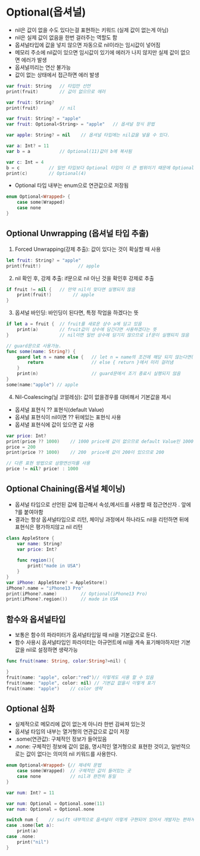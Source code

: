 # Optional(옵셔널)
- nil은 값이 없을 수도 있다는걸 표현하는 키워드 (실제 값이 없는게 아님)
- nil은 실제 값이 없음을 한번 걸러주는 역할도 함
- 옵셔널타입에 값을 넣지 않으면 자동으로 nil이라는 임시값이 넣어짐
- 메모리 주소에 nil값이 있으면 임시값이 있기에 에러가 나지 않지만 실제 값이 없으면 에러가 발생
- 옵셔널끼리는 연산 불가능
- 값이 없는 상태에서 접근하면 에러 발생
```swift
var fruit: String   // 타입만 선언
print(fruit)        // 값이 없으므로 에러

var fruit: String?
print(fruit)        // nil

var fruit: String? = "apple"
var fruit: Optional<String> = "apple"   // 옵셔널 정식 문법

var apple: String? = nil    // 옵셔널 타입에는 nil값을 넣을 수 있다.

var a: Int? = 11
var b = a           // Optional(11)값이 b에 복사됨

var c: Int = 4 
b = c           // 일반 타입보다 Optional 타입이 더 큰 범위이기 때문에 Optional 타입으로 담김 
print(c)        // Optional(4) 
```

- Optional 타입 내부는 enum으로 연관값으로 저장됨
```swift
enum Optional<Wrapped> {
    case some(Wrapped)
    case none
}
```


## Optional Unwrapping (옵셔널 타입 추출)
1. Forced Unwrapping(강제 추출): 값이 있다는 것이 확실할 때 사용
```swift
let fruit: String? = "apple"
print(fruit!)              // apple
```

2. nil 확인 후, 강제 추출: if문으로 nil 아닌 것을 확인후 강제로 추출
```swift
if fruit != nil {   // 만약 nil이 맞다면 실행되지 않음
    print(fruit!)        // apple
}
```
3. 옵셔널 바인딩: 바인딩이 된다면, 특정 작업을 하겠다는 뜻
```swift
if let a = fruit {  // fruit를 새로운 상수 a에 담고 있음
    print(a)        // fruit값이 상수에 담긴다면 사용하겠다는 뜻
}                   // nil이면 일반 상수에 담기지 않으므로 if문이 실행되지 않음

// guard문으로 사용가능.
func some(name: String?) {     
    guard let n = name else {   // let n = name의 조건에 해당 되지 않는다면(상수에 담기지 않는다면) 
        return                  // else { return }에서 미리 걸러냄
    }  
    print(n)                    // guard문에서 조기 종료시 실행되지 않음       
}
some(name:"apple") // apple
```

4. Nil-Coalescing(닐 코얼레싱): 값이 없을경우를 대비해서 기본값을 제시
- 옵셔널 표현식 ?? 표현식(default Value)
- 옵셔널 표현식이 nil이면 ?? 뒤에있는 표현식 사용
- 옵셔녈 표현식에 값이 있으면 값 사용
```swift
var price: Int?
print(price ?? 1000)    // 1000 price에 값이 없으므로 default Value인 1000
price = 200
print(price ?? 1000)    // 200  price에 값이 200이 있으므로 200

// 다른 표현 방법으로 삼항연산자를 사용
price != nil? price! : 1000
```

## Optional Chaining(옵셔널 체이닝)
- 옵셔널 타입으로 선언된 값에 접근해서 속성,메서드를 사용할 때 접근연산자 . 앞에 ?를 붙여야함
- 결과는 항상 옵셔널타입으로 리턴, 체이닝 과정에서 하나라도 nil을 리턴하면 뒤에 표현식은 평가하지않고 nil 리턴
```swift
class AppleStore {
    var name: String?
    var price: Int?
    
    func region(){
        print("made in USA")
    }
}
var iPhone: AppleStore? = AppleStore()
iPhone?.name = "iPhone13 Pro"
print(iPhone?.name)         // Optional(iPhone13 Pro)
print(iPhone?.region())     // made in USA
```








## 함수와 옵셔널타입
- 보통은 함수의 파라미터가 옵셔널타입일 때 nil을 기본값으로 둔다.
- 함수 사용시 옵셔널타입인 파라미터는 아규먼트에 nil을 계속 표기해야하지만 기본값을 nil로 설정하면 생략가능
 
```swift
func fruit(name: String, color:String?=nil) {

}
fruit(name: "apple", color:"red")// 이렇게도 사용 할 수 있음
fruit(name: "apple", color: nil) // 기본값 없을시 이렇게 표기
fruit(name: "apple")    // color 생략
```

## Optional 심화
- 실제적으로 메모리에 값이 없는게 아니라 한번 감싸져 있는것
- 옵셔널 타입의 내부는 열거형의 연관값으로 값이 저장
- .some(연관값): 구체적인 정보가 들어있음
- .none: 구체적인 정보에 값이 없음, 명시적인 열거형으로 표현한 것이고, 일반적으로는 값이 없다는 의미의 nil 키워드를 사용한다.

```swift
enum Optional<Wrapped> {// 제네릭 문법
    case some(Wrapped)  // 구체적인 값이 들어있는 곳
    case none           // nil과 완전히 동일
}

var num: Int? = 11 

var num: Optional = Optional.some(11)
var num: Optional = Optional.none

switch num {    // swift 내부적으로 옵셔널이 이렇게 구현되어 있어서 개발자는 편하게 꺼내서 사용할 수 있는것
case .some(let a):
    print(a)
case .none:
    print("nil")
}
```
